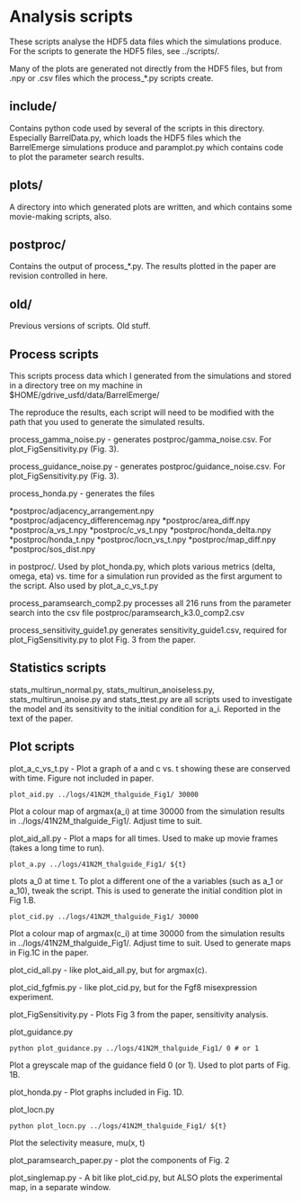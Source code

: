 # Analysis scripts

These scripts analyse the HDF5 data files which the simulations
produce. For the scripts to generate the HDF5 files, see ../scripts/.

Many of the plots are generated not directly from the HDF5 files, but
from .npy or .csv files which the process_*.py scripts create.

## include/

Contains python code used by several of the scripts in this
directory. Especially BarrelData.py, which loads the HDF5 files which
the BarrelEmerge simulations produce and paramplot.py which contains
code to plot the parameter search results.

## plots/

A directory into which generated plots are written, and which contains
some movie-making scripts, also.

## postproc/

Contains the output of process_*.py. The results plotted in the paper
are revision controlled in here.

## old/

Previous versions of scripts. Old stuff.

## Process scripts

This scripts process data which I generated from the simulations and
stored in a directory tree on my machine in
$HOME/gdrive_usfd/data/BarrelEmerge/

The reproduce the results, each script will need to be modified with
the path that you used to generate the simulated results.

process_gamma_noise.py - generates postproc/gamma_noise.csv. For
plot_FigSensitivity.py (Fig. 3).

process_guidance_noise.py - generates postproc/guidance_noise.csv. For
plot_FigSensitivity.py (Fig. 3).

process_honda.py - generates the files

*postproc/adjacency_arrangement.npy
*postproc/adjacency_differencemag.npy
*postproc/area_diff.npy
*postproc/a_vs_t.npy
*postproc/c_vs_t.npy
*postproc/honda_delta.npy
*postproc/honda_t.npy
*postproc/locn_vs_t.npy
*postproc/map_diff.npy
*postproc/sos_dist.npy

in postproc/. Used by plot_honda.py, which plots various metrics
(delta, omega, eta) vs. time for a simulation run provided as the
first argument to the script. Also used by plot_a_c_vs_t.py

process_paramsearch_comp2.py processes all 216 runs from the parameter
search into the csv file postproc/paramsearch_k3.0_comp2.csv

process_sensitivity_guide1.py generates sensitivity_guide1.csv,
required for plot_FigSensitivity.py to plot Fig. 3 from the paper.

## Statistics scripts

stats_multirun_normal.py, stats_multirun_anoiseless.py,
stats_multirun_anoise.py and stats_ttest.py are all scripts used to
investigate the model and its sensitivity to the initial condition for
a_i. Reported in the text of the paper.

## Plot scripts

plot_a_c_vs_t.py - Plot a graph of a and c vs. t showing these are
conserved with time. Figure not included in paper.

```
plot_aid.py ../logs/41N2M_thalguide_Fig1/ 30000
```

Plot a colour map of argmax(a_i) at time 30000 from the simulation results in
../logs/41N2M_thalguide_Fig1/. Adjust time to suit.

plot_aid_all.py - Plot a maps for all times. Used to make up movie
frames (takes a long time to run).

```
plot_a.py ../logs/41N2M_thalguide_Fig1/ ${t}
```
plots a_0 at time t. To plot a different one of the a variables
(such as a_1 or a_10), tweak the script. This is used to generate the
initial condition plot in Fig 1.B.

```
plot_cid.py ../logs/41N2M_thalguide_Fig1/ 30000
```

Plot a colour map of argmax(c_i) at time 30000 from the simulation results in
../logs/41N2M_thalguide_Fig1/. Adjust time to suit. Used to generate
maps in Fig.1C in the paper.

plot_cid_all.py - like plot_aid_all.py, but for argmax(c).

plot_cid_fgfmis.py - like plot_cid.py, but for the Fgf8 misexpression experiment.

plot_FigSensitivity.py - Plots Fig 3 from the paper, sensitivity analysis.


plot_guidance.py

```
python plot_guidance.py ../logs/41N2M_thalguide_Fig1/ 0 # or 1
```
Plot a greyscale map of the guidance field 0 (or 1). Used to plot
parts of Fig. 1B.

plot_honda.py - Plot graphs included in Fig. 1D.

plot_locn.py

```
python plot_locn.py ../logs/41N2M_thalguide_Fig1/ ${t}
```
Plot the selectivity measure, mu(x, t)

plot_paramsearch_paper.py - plot the components of Fig. 2

plot_singlemap.py - A bit like plot_cid.py, but ALSO plots the
experimental map, in a separate window.
